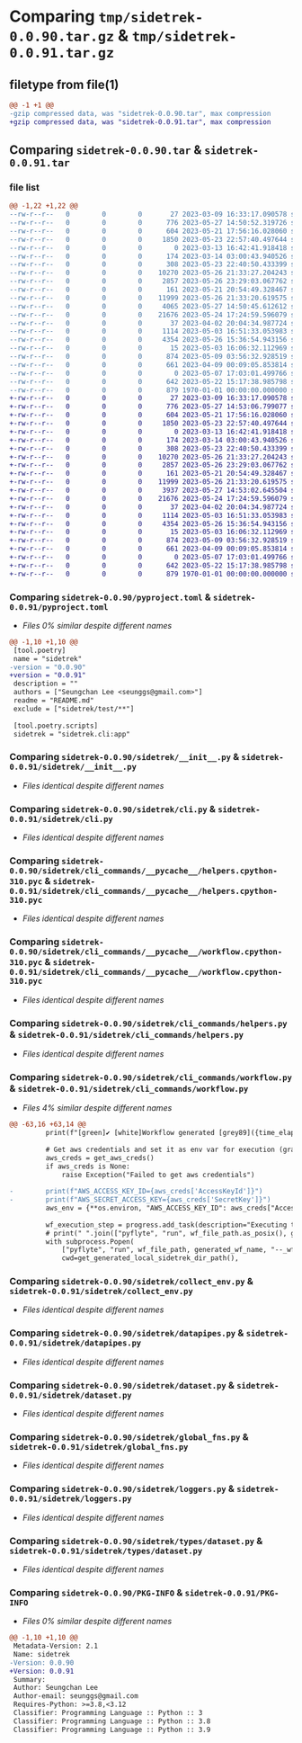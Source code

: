 # Comparing `tmp/sidetrek-0.0.90.tar.gz` & `tmp/sidetrek-0.0.91.tar.gz`

## filetype from file(1)

```diff
@@ -1 +1 @@
-gzip compressed data, was "sidetrek-0.0.90.tar", max compression
+gzip compressed data, was "sidetrek-0.0.91.tar", max compression
```

## Comparing `sidetrek-0.0.90.tar` & `sidetrek-0.0.91.tar`

### file list

```diff
@@ -1,22 +1,22 @@
--rw-r--r--   0        0        0       27 2023-03-09 16:33:17.090578 sidetrek-0.0.90/README.md
--rw-r--r--   0        0        0      776 2023-05-27 14:50:52.319726 sidetrek-0.0.90/pyproject.toml
--rw-r--r--   0        0        0      604 2023-05-21 17:56:16.028060 sidetrek-0.0.90/sidetrek/__init__.py
--rw-r--r--   0        0        0     1850 2023-05-23 22:57:40.497644 sidetrek-0.0.90/sidetrek/cli.py
--rw-r--r--   0        0        0        0 2023-03-13 16:42:41.918418 sidetrek-0.0.90/sidetrek/cli_commands/__init__.py
--rw-r--r--   0        0        0      174 2023-03-14 03:00:43.940526 sidetrek-0.0.90/sidetrek/cli_commands/__pycache__/__init__.cpython-310.pyc
--rw-r--r--   0        0        0      308 2023-05-23 22:40:50.433399 sidetrek-0.0.90/sidetrek/cli_commands/__pycache__/constants.cpython-310.pyc
--rw-r--r--   0        0        0    10270 2023-05-26 21:33:27.204243 sidetrek-0.0.90/sidetrek/cli_commands/__pycache__/helpers.cpython-310.pyc
--rw-r--r--   0        0        0     2857 2023-05-26 23:29:03.067762 sidetrek-0.0.90/sidetrek/cli_commands/__pycache__/workflow.cpython-310.pyc
--rw-r--r--   0        0        0      161 2023-05-21 20:54:49.328467 sidetrek-0.0.90/sidetrek/cli_commands/constants.py
--rw-r--r--   0        0        0    11999 2023-05-26 21:33:20.619575 sidetrek-0.0.90/sidetrek/cli_commands/helpers.py
--rw-r--r--   0        0        0     4065 2023-05-27 14:50:45.612612 sidetrek-0.0.90/sidetrek/cli_commands/workflow.py
--rw-r--r--   0        0        0    21676 2023-05-24 17:24:59.596079 sidetrek-0.0.90/sidetrek/collect_env.py
--rw-r--r--   0        0        0       37 2023-04-02 20:04:34.987724 sidetrek-0.0.90/sidetrek/constants.py
--rw-r--r--   0        0        0     1114 2023-05-03 16:51:33.053983 sidetrek-0.0.90/sidetrek/datapipes.py
--rw-r--r--   0        0        0     4354 2023-05-26 15:36:54.943156 sidetrek-0.0.90/sidetrek/dataset.py
--rw-r--r--   0        0        0       15 2023-05-03 16:06:32.112969 sidetrek-0.0.90/sidetrek/flyte/__init__.py
--rw-r--r--   0        0        0      874 2023-05-09 03:56:32.928519 sidetrek-0.0.90/sidetrek/global_fns.py
--rw-r--r--   0        0        0      661 2023-04-09 00:09:05.853814 sidetrek-0.0.90/sidetrek/loggers.py
--rw-r--r--   0        0        0        0 2023-05-07 17:03:01.499766 sidetrek-0.0.90/sidetrek/types/__init__.py
--rw-r--r--   0        0        0      642 2023-05-22 15:17:38.985798 sidetrek-0.0.90/sidetrek/types/dataset.py
--rw-r--r--   0        0        0      879 1970-01-01 00:00:00.000000 sidetrek-0.0.90/PKG-INFO
+-rw-r--r--   0        0        0       27 2023-03-09 16:33:17.090578 sidetrek-0.0.91/README.md
+-rw-r--r--   0        0        0      776 2023-05-27 14:53:06.799077 sidetrek-0.0.91/pyproject.toml
+-rw-r--r--   0        0        0      604 2023-05-21 17:56:16.028060 sidetrek-0.0.91/sidetrek/__init__.py
+-rw-r--r--   0        0        0     1850 2023-05-23 22:57:40.497644 sidetrek-0.0.91/sidetrek/cli.py
+-rw-r--r--   0        0        0        0 2023-03-13 16:42:41.918418 sidetrek-0.0.91/sidetrek/cli_commands/__init__.py
+-rw-r--r--   0        0        0      174 2023-03-14 03:00:43.940526 sidetrek-0.0.91/sidetrek/cli_commands/__pycache__/__init__.cpython-310.pyc
+-rw-r--r--   0        0        0      308 2023-05-23 22:40:50.433399 sidetrek-0.0.91/sidetrek/cli_commands/__pycache__/constants.cpython-310.pyc
+-rw-r--r--   0        0        0    10270 2023-05-26 21:33:27.204243 sidetrek-0.0.91/sidetrek/cli_commands/__pycache__/helpers.cpython-310.pyc
+-rw-r--r--   0        0        0     2857 2023-05-26 23:29:03.067762 sidetrek-0.0.91/sidetrek/cli_commands/__pycache__/workflow.cpython-310.pyc
+-rw-r--r--   0        0        0      161 2023-05-21 20:54:49.328467 sidetrek-0.0.91/sidetrek/cli_commands/constants.py
+-rw-r--r--   0        0        0    11999 2023-05-26 21:33:20.619575 sidetrek-0.0.91/sidetrek/cli_commands/helpers.py
+-rw-r--r--   0        0        0     3937 2023-05-27 14:53:02.645504 sidetrek-0.0.91/sidetrek/cli_commands/workflow.py
+-rw-r--r--   0        0        0    21676 2023-05-24 17:24:59.596079 sidetrek-0.0.91/sidetrek/collect_env.py
+-rw-r--r--   0        0        0       37 2023-04-02 20:04:34.987724 sidetrek-0.0.91/sidetrek/constants.py
+-rw-r--r--   0        0        0     1114 2023-05-03 16:51:33.053983 sidetrek-0.0.91/sidetrek/datapipes.py
+-rw-r--r--   0        0        0     4354 2023-05-26 15:36:54.943156 sidetrek-0.0.91/sidetrek/dataset.py
+-rw-r--r--   0        0        0       15 2023-05-03 16:06:32.112969 sidetrek-0.0.91/sidetrek/flyte/__init__.py
+-rw-r--r--   0        0        0      874 2023-05-09 03:56:32.928519 sidetrek-0.0.91/sidetrek/global_fns.py
+-rw-r--r--   0        0        0      661 2023-04-09 00:09:05.853814 sidetrek-0.0.91/sidetrek/loggers.py
+-rw-r--r--   0        0        0        0 2023-05-07 17:03:01.499766 sidetrek-0.0.91/sidetrek/types/__init__.py
+-rw-r--r--   0        0        0      642 2023-05-22 15:17:38.985798 sidetrek-0.0.91/sidetrek/types/dataset.py
+-rw-r--r--   0        0        0      879 1970-01-01 00:00:00.000000 sidetrek-0.0.91/PKG-INFO
```

### Comparing `sidetrek-0.0.90/pyproject.toml` & `sidetrek-0.0.91/pyproject.toml`

 * *Files 0% similar despite different names*

```diff
@@ -1,10 +1,10 @@
 [tool.poetry]
 name = "sidetrek"
-version = "0.0.90"
+version = "0.0.91"
 description = ""
 authors = ["Seungchan Lee <seunggs@gmail.com>"]
 readme = "README.md"
 exclude = ["sidetrek/test/**"]
 
 [tool.poetry.scripts]
 sidetrek = "sidetrek.cli:app"
```

### Comparing `sidetrek-0.0.90/sidetrek/__init__.py` & `sidetrek-0.0.91/sidetrek/__init__.py`

 * *Files identical despite different names*

### Comparing `sidetrek-0.0.90/sidetrek/cli.py` & `sidetrek-0.0.91/sidetrek/cli.py`

 * *Files identical despite different names*

### Comparing `sidetrek-0.0.90/sidetrek/cli_commands/__pycache__/helpers.cpython-310.pyc` & `sidetrek-0.0.91/sidetrek/cli_commands/__pycache__/helpers.cpython-310.pyc`

 * *Files identical despite different names*

### Comparing `sidetrek-0.0.90/sidetrek/cli_commands/__pycache__/workflow.cpython-310.pyc` & `sidetrek-0.0.91/sidetrek/cli_commands/__pycache__/workflow.cpython-310.pyc`

 * *Files identical despite different names*

### Comparing `sidetrek-0.0.90/sidetrek/cli_commands/helpers.py` & `sidetrek-0.0.91/sidetrek/cli_commands/helpers.py`

 * *Files identical despite different names*

### Comparing `sidetrek-0.0.90/sidetrek/cli_commands/workflow.py` & `sidetrek-0.0.91/sidetrek/cli_commands/workflow.py`

 * *Files 4% similar despite different names*

```diff
@@ -63,16 +63,14 @@
         print(f"[green]✔️ [white]Workflow generated [grey89]({time_elapsed}s) - {wf_file_path.as_posix()}")
 
         # Get aws credentials and set it as env var for execution (grants temporary local s3 access)
         aws_creds = get_aws_creds()
         if aws_creds is None:
             raise Exception("Failed to get aws credentials")
 
-        print(f"AWS_ACCESS_KEY_ID={aws_creds['AccessKeyId']}")
-        print(f"AWS_SECRET_ACCESS_KEY={aws_creds['SecretKey']}")
         aws_env = {**os.environ, "AWS_ACCESS_KEY_ID": aws_creds["AccessKeyId"], "AWS_SECRET_ACCESS_KEY": aws_creds["SecretKey"], "AWS_SESSION_TOKEN": aws_creds["SessionToken"]}
 
         wf_execution_step = progress.add_task(description="Executing the workflow...", total=None)
         # print(" ".join(["pyflyte", "run", wf_file_path.as_posix(), generated_wf_name, "--_wf_args", workflow_args]))
         with subprocess.Popen(
             ["pyflyte", "run", wf_file_path, generated_wf_name, "--_wf_args", workflow_args],
             cwd=get_generated_local_sidetrek_dir_path(),
```

### Comparing `sidetrek-0.0.90/sidetrek/collect_env.py` & `sidetrek-0.0.91/sidetrek/collect_env.py`

 * *Files identical despite different names*

### Comparing `sidetrek-0.0.90/sidetrek/datapipes.py` & `sidetrek-0.0.91/sidetrek/datapipes.py`

 * *Files identical despite different names*

### Comparing `sidetrek-0.0.90/sidetrek/dataset.py` & `sidetrek-0.0.91/sidetrek/dataset.py`

 * *Files identical despite different names*

### Comparing `sidetrek-0.0.90/sidetrek/global_fns.py` & `sidetrek-0.0.91/sidetrek/global_fns.py`

 * *Files identical despite different names*

### Comparing `sidetrek-0.0.90/sidetrek/loggers.py` & `sidetrek-0.0.91/sidetrek/loggers.py`

 * *Files identical despite different names*

### Comparing `sidetrek-0.0.90/sidetrek/types/dataset.py` & `sidetrek-0.0.91/sidetrek/types/dataset.py`

 * *Files identical despite different names*

### Comparing `sidetrek-0.0.90/PKG-INFO` & `sidetrek-0.0.91/PKG-INFO`

 * *Files 0% similar despite different names*

```diff
@@ -1,10 +1,10 @@
 Metadata-Version: 2.1
 Name: sidetrek
-Version: 0.0.90
+Version: 0.0.91
 Summary: 
 Author: Seungchan Lee
 Author-email: seunggs@gmail.com
 Requires-Python: >=3.8,<3.12
 Classifier: Programming Language :: Python :: 3
 Classifier: Programming Language :: Python :: 3.8
 Classifier: Programming Language :: Python :: 3.9
```

